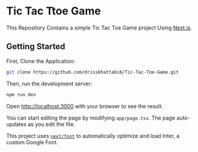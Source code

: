 # Tic Tac Ttoe Game

This Repository Contains a simple Tic Tac Toe Game project Using [Next.js](https://nextjs.org/).

## Getting Started

First, Clone the Application:

```bash
git clone https://github.com/drisskhattabi6/Tic-Tac-Toe-Game.git
```

Then, run the development server:

```bash
npm run dev
```

Open [http://localhost:3000](http://localhost:3000) with your browser to see the result.

You can start editing the page by modifying `app/page.tsx`. The page auto-updates as you edit the file.

This project uses [`next/font`](https://nextjs.org/docs/basic-features/font-optimization) to automatically optimize and load Inter, a custom Google Font.

